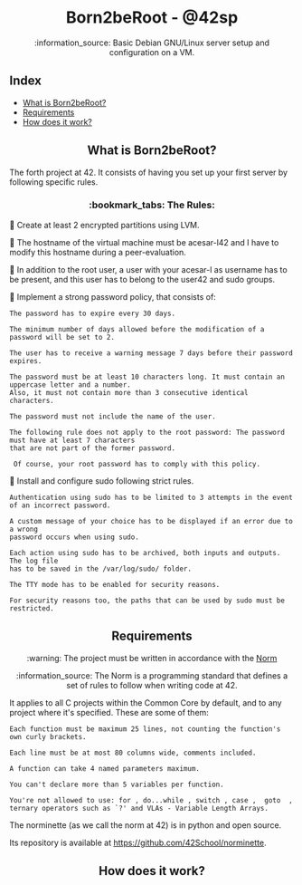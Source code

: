 <h1 align="center"> Born2beRoot - @42sp</h1>
 <p align="center">:information_source: Basic Debian GNU/Linux server setup and configuration on a VM.</p>

## Index
* [What is Born2beRoot?](#what-is-born2beroot)
* [Requirements](#requirements)
* [How does it work?](#how-does-it-work)

<h2 align="center" id="what-is-born2beroot" > What is Born2beRoot?</h2>
The forth project at 42. It consists of having you set up your first server by following specific rules.

<h3 align="center">:bookmark_tabs: The Rules: </h3>

:small_blue_diamond: Create at least 2 encrypted partitions using LVM.

:small_blue_diamond: The hostname of the virtual machine must be acesar-l42 and I have to modify this hostname during a peer-evaluation.

:small_blue_diamond: In addition to the root user, a user with your acesar-l as username has to be present, and this user has to belong to the user42 and sudo groups.

:small_blue_diamond: Implement a strong password policy, that consists of:

	The password has to expire every 30 days.
	
	The minimum number of days allowed before the modification of a password will be set to 2.
	
	The user has to receive a warning message 7 days before their password expires.
	
	The password must be at least 10 characters long. It must contain an uppercase letter and a number.
	Also, it must not contain more than 3 consecutive identical characters.
	
	The password must not include the name of the user.
	
	The following rule does not apply to the root password: The password must have at least 7 characters
	that are not part of the former password.
	
	 Of course, your root password has to comply with this policy.
	
:small_blue_diamond: Install and configure sudo following strict rules.

	Authentication using sudo has to be limited to 3 attempts in the event of an incorrect password.
	
	A custom message of your choice has to be displayed if an error due to a wrong 
	password occurs when using sudo.
	
	Each action using sudo has to be archived, both inputs and outputs. The log file
	has to be saved in the /var/log/sudo/ folder.
	
	The TTY mode has to be enabled for security reasons.
	
	For security reasons too, the paths that can be used by sudo must be restricted.

<h2 align="center" id="requirements"> Requirements </h2>

<p  align="center"> :warning: The project must be written in accordance with the <a href="https://github.com/42School/norminette/blob/master/pdf/en.norm.pdf" target="_blank">Norm</a> </p>
 <p align="center">:information_source: The Norm  is a programming standard that defines a set of rules to follow when writing code at 42. </p>

It applies to all C projects within the Common Core by default, and
to any project where it's specified. These are some of them:

    Each function must be maximum 25 lines, not counting the function's own curly brackets.
    
    Each line must be at most 80 columns wide, comments included.
    
    A function can take 4 named parameters maximum.
    
    You can't declare more than 5 variables per function.
    
    You're not allowed to use: for , do...while , switch , case ,  goto  ,
    ternary operators such as `?' and VLAs - Variable Length Arrays.
  The norminette (as we call the norm at 42) is in python and open source.
  
  Its repository is available at https://github.com/42School/norminette.
  
<h2 align="center" id="how-does-it-work"> How does it work? </h2>

